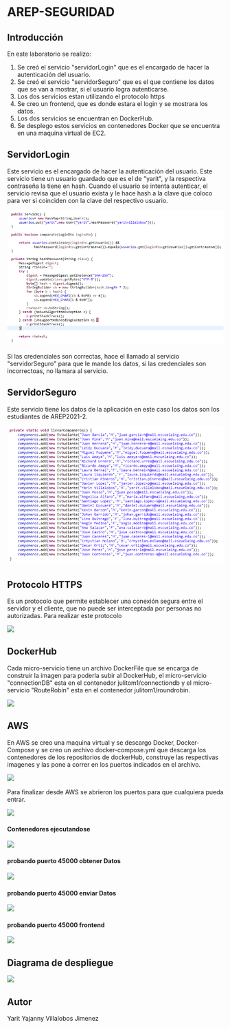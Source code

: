 # AREP-SEGURIDAD

## Introducción

En este laboratorio se realizo:

  1. Se creó el servicio "servidorLogin" que es el encargado de hacer la autenticación del usuario.
  2. Se creó el servicio "servidorSeguro" que es el que contiene los datos que se van a mostrar, si el usuario logra autenticarse.
  3. Los dos servicios estan utilizando el protocolo https
  4. Se creo un frontend, que es donde estara el login y se mostrara los datos.
  5. Los dos servicios se encuentran en DockerHub.
  6. Se desplego estos servicios en contenedores Docker que se encuentra en una maquina virtual de EC2.
 
## ServidorLogin

Este servicio es el encargado de hacer la autenticación del usuario. Este servicio tiene un usuario guardado que es el de "yarit", y la respectiva contraseña la tiene en hash. Cuando el usuario se intenta autenticar, el servicio revisa que el usuario exista y le hace hash a la clave que coloco para ver si coinciden con la clave del respectivo usuario.

![](img/Captura14.PNG)

Si las credenciales son correctas, hace el llamado al servicio "servidorSeguro" para que le mande los datos, si las credenciales son incorrectoas, no llamara al servicio.

## ServidorSeguro

Este servicio tiene los datos de la aplicación en este caso los datos son los estudiantes de AREP2021-2.

![](img/Captura12.PNG)


## Protocolo HTTPS

Es un protocolo que permite establecer una conexión segura entre el servidor y el cliente, que no puede ser interceptada por personas no autorizadas.
Para realizar este protocolo

![](imagenes/Captura4.PNG)

## DockerHub

Cada micro-servicio tiene un archivo DockerFile que se encarga de construir la imagen para poderla subir al DockerHub, el micro-servicio "connectionDB" esta en el contenedor  julitom1/connectiondb y el micro-servicio "RouteRobin" esta en el contenedor julitom1/roundrobin.

![](imagenes/Captura5.PNG)

## AWS

En AWS se creo una maquina virtual y se descargo Docker, Docker-Compose y se creo un archivo docker-compose.yml que descarga los contenedores de los repositorios de dockerHub, construye las respectivas imagenes y las pone a correr en los puertos indicados en el archivo.

![](imagenes/Captura6.PNG)

Para finalizar desde AWS se abrieron los puertos para que cualquiera pueda entrar.

![](imagenes/Captura7.PNG)


#### Contenedores ejecutandose

![](imagenes/Captura8.PNG)


#### probando puerto 45000 obtener Datos

![](imagenes/Captura12.PNG)

#### probando puerto 45000 enviar Datos

![](imagenes/Captura13.PNG)

#### probando puerto 45000 frontend

![](imagenes/Captura11.PNG)

## Diagrama de despliegue

![](imagenes/Captura12.jpeg)

## Autor

Yarit Yajanny Villalobos Jimenez
